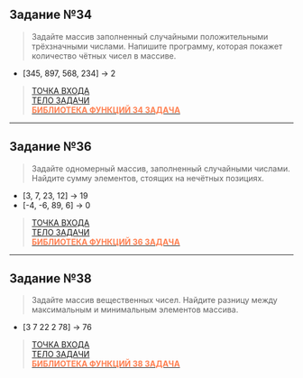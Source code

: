## Задание №34
>Задайте массив заполненный случайными положительными трёхзначными числами. Напишите программу, которая покажет количество чётных чисел в массиве.
* [345, 897, 568, 234] -> 2
>[ТОЧКА ВХОДА](https://github.com/1Gar/C-Lessons/blob/main/lesson_5/Task_34/Program.cs)   
>[ТЕЛО ЗАДАЧИ](https://github.com/1Gar/C-Lessons/blob/main/lesson_5/Task_34/Lesson5.cs)   
>[<span style="color:coral">__БИБЛИОТЕКА ФУНКЦИЙ 34 ЗАДАЧA__</span>](https://github.com/1Gar/C-Lessons/blob/main/lesson_5/Task_34/MyLibrary.cs)  
***
## Задание №36
>Задайте одномерный массив, заполненный случайными числами. Найдите сумму элементов, стоящих на нечётных позициях.
* [3, 7, 23, 12] -> 19
* [-4, -6, 89, 6] -> 0
>[ТОЧКА ВХОДА](https://github.com/1Gar/C-Lessons/blob/main/lesson_5/Task_36/Program.cs)   
>[ТЕЛО ЗАДАЧИ](https://github.com/1Gar/C-Lessons/blob/main/lesson_5/Task_36/Lesson5.cs)   
>[<span style="color:coral">__БИБЛИОТЕКА ФУНКЦИЙ 36 ЗАДАЧA__</span>](https://github.com/1Gar/C-Lessons/blob/main/lesson_5/Task_36/MyLibrary.cs)  
***
## Задание №38
>Задайте массив вещественных чисел. Найдите разницу между максимальным и минимальным элементов массива.

* [3 7 22 2 78] -> 76
>[ТОЧКА ВХОДА](https://github.com/1Gar/C-Lessons/blob/main/lesson_5/Task_38/Program.cs)   
>[ТЕЛО ЗАДАЧИ](https://github.com/1Gar/C-Lessons/blob/main/lesson_5/Task_38/Lesson5.cs)   
>[<span style="color:coral">__БИБЛИОТЕКА ФУНКЦИЙ 38 ЗАДАЧA__</span>](https://github.com/1Gar/C-Lessons/blob/main/lesson_5/Task_38/MyLibrary.cs)   
